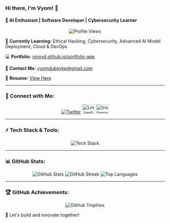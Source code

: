 ### Hi there, I'm <b>Vyom</b>! 👋
#### 🚀 AI Enthusiast | Software Developer | Cybersecurity Learner

<p align="center">
  <img src="https://komarev.com/ghpvc/?username=vmoyd&label=Profile%20Views&color=0e75b6&style=flat" alt="Profile Views" />
</p>

🌱 **Currently Learning:** Ethical Hacking, Cybersecurity, Advanced AI Model Deployment, Cloud & DevOps

💻 **Portfolio:** [vmoyd.github.io/portfolio-app](https://vmoyd.github.io/portfolio-app/)

📩 **Contact Me:** [vyomdubeykp@gmail.com](mailto:vyomdubeykp@gmail.com)

📄 **Resume:** [View Here](https://vmoyd.github.io/portfolio-app/#about)

---
### 🔗 Connect with Me:
<p align="center">
  <a href=""
  <a href="https://x.com/dubey_vyom_" target="_blank"><img src="https://img.shields.io/twitter/follow/dubey_vyom_?logo=twitter&style=for-the-badge" alt="Twitter" /></a>
  <a href="https://linkedin.com/in/vyom-dubey" target="_blank"><img src="https://raw.githubusercontent.com/rahuldkjain/github-profile-readme-generator/master/src/images/icons/Social/linked-in-alt.svg" alt="LinkedIn" height="30" width="40" /></a>
  <a href="https://instagram.com/vyom_dubey_" target="_blank"><img src="https://raw.githubusercontent.com/rahuldkjain/github-profile-readme-generator/master/src/images/icons/Social/instagram.svg" alt="Instagram" height="30" width="40" /></a>
</p>

---
### ⚡ Tech Stack & Tools:
<p align="center">
  <img src="https://skillicons.dev/icons?i=python,cpp,java,javascript,typescript,react,nodejs,docker,kubernetes,aws,azure,gcp,git,linux,html,css,tailwind,mysql,mongodb,postgres,redis,tensorflow,pytorch" alt="Tech Stack" />
</p>

---
### 📊 GitHub Stats:
<p align="center">
  <img src="https://github-readme-stats.vercel.app/api?username=vmoyd&show_icons=true&theme=tokyonight" alt="GitHub Stats" />
  <img src="https://github-readme-streak-stats.herokuapp.com/?user=vmoyd&theme=tokyonight" alt="GitHub Streak" />
  <img src="https://github-readme-stats.vercel.app/api/top-langs/?username=vmoyd&layout=compact&theme=tokyonight" alt="Top Languages" />
</p>

---
### 🏆 GitHub Achievements:
<p align="center">
  <img src="https://github-profile-trophy.vercel.app/?username=vmoyd&theme=tokyonight&no-frame=true&margin-w=15" alt="GitHub Trophies" />
</p>

🚀 Let's build and innovate together!
